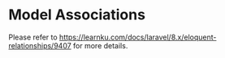 # Model Associations

Please refer to https://learnku.com/docs/laravel/8.x/eloquent-relationships/9407 for more details.
